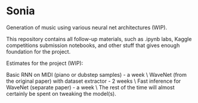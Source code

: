 # Sonia
Generation of music using various neural net architectures (WIP).

This repository contains all follow-up materials, such as .ipynb labs, Kaggle competitions submission notebooks, and other stuff that gives enough foundation for the project.

Estimates for the project (WIP):

Basic RNN on MIDI (piano or dubstep samples) - a week \\
WaveNet (from the original paper) with dataset extractor - 2 weeks \\
Fast inference for WaveNet (separate paper) - a week \\
The rest of the time will almost certainly be spent on tweaking the model(s).
